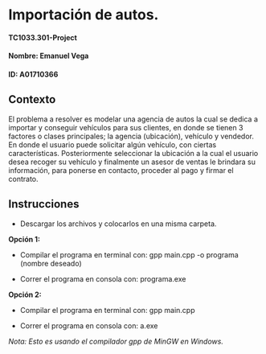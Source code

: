 # Importación de autos.
#### TC1033.301-Project
#### Nombre: Emanuel Vega
#### ID: A01710366

## Contexto

El problema a resolver es modelar una agencia de autos la cual se dedica a importar y conseguir vehículos para sus clientes, en donde se tienen 3 factores o clases principales; la agencia (ubicación), vehículo y vendedor. En donde el usuario puede solicitar algún vehículo, con ciertas características. Posteriormente seleccionar la ubicación a la cual el usuario desea recoger su vehículo y finalmente un asesor de ventas le brindara su información, para ponerse en contacto, proceder al pago y firmar el contrato. 

## Instrucciones

- Descargar los archivos y colocarlos en una misma carpeta.

**Opción 1:**

- Compilar el programa en terminal con: gpp main.cpp -o programa (nombre deseado)

- Correr el programa en consola con: programa.exe

**Opción 2:**

- Compilar el programa en terminal con: gpp main.cpp

- Correr el programa en consola con: a.exe

*Nota: Esto es usando el compilador gpp de MinGW en Windows.*
